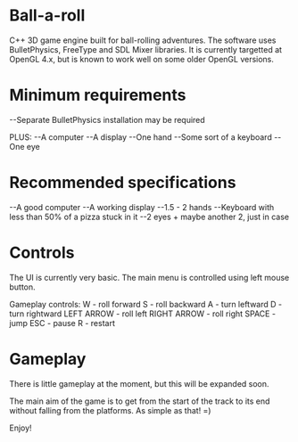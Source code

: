 Ball-a-roll
===========

C++ 3D game engine built for ball-rolling adventures. The software uses BulletPhysics, FreeType and SDL Mixer libraries. It is currently targetted at OpenGL 4.x, but is known to work well on some older OpenGL versions.

Minimum requirements
===========
--Separate BulletPhysics installation may be required

PLUS:
--A computer
--A display
--One hand
--Some sort of a keyboard
--One eye

Recommended specifications
===========
--A good computer
--A working display
--1.5 - 2 hands
--Keyboard with less than 50% of a pizza stuck in it
--2 eyes + maybe another 2, just in case

Controls
===========
The UI is currently very basic. The main menu is controlled using left mouse button.

Gameplay controls:
W - roll forward
S - roll backward
A - turn leftward
D - turn rightward
LEFT ARROW - roll left
RIGHT ARROW - roll right
SPACE - jump
ESC - pause
R - restart

Gameplay
===========
There is little gameplay at the moment, but this will be expanded soon.

The main aim of the game is to get from the start of the track to its end without falling from the platforms. As simple as that! =)

Enjoy!
